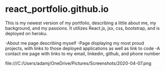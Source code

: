# react_portfolio.github.io

This is my newest version of my portfolio, describing a little about me, my background, and my passions.  It utilizes React.js, jsx, css, bootstrap, and is deployed on heroku.

  -About me page describing myself
  -Page displaying my most proud projects, with links to those deployed applications as well as link to code
  -A contact me page with links to my email, linkedin, github, and phone number
  
  file:///C:/Users/adamj/OneDrive/Pictures/Screenshots/2020-04-07.png
